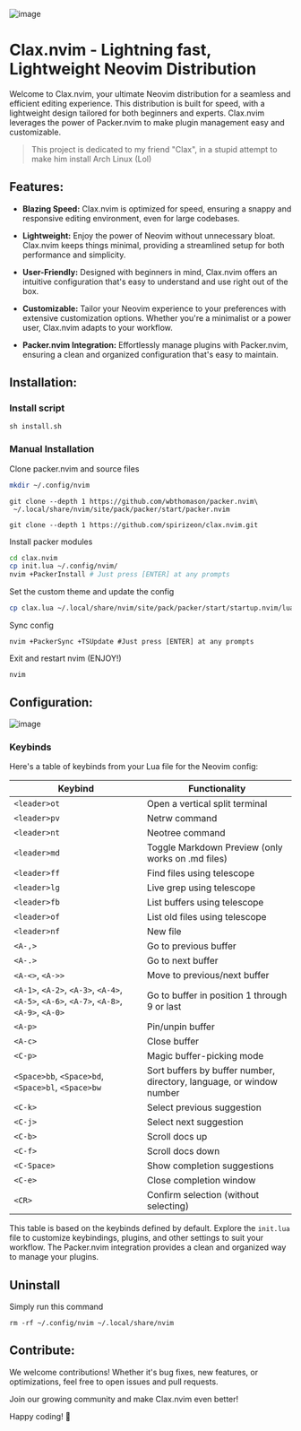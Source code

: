 ![image](https://github.com/Spirizeon/clax.nvim/assets/123345456/ac9a985b-51d1-4590-84df-9df411755acf)


# Clax.nvim - Lightning fast, Lightweight Neovim Distribution

Welcome to Clax.nvim, your ultimate Neovim distribution for a seamless and efficient editing experience. This distribution is built for speed, with a lightweight design tailored for both beginners and experts. Clax.nvim leverages the power of Packer.nvim to make plugin management easy and customizable.

> This project is dedicated to my friend "Clax", in a stupid attempt to make him install Arch Linux (Lol)

## Features:

- **Blazing Speed:** Clax.nvim is optimized for speed, ensuring a snappy and responsive editing environment, even for large codebases.
  
- **Lightweight:** Enjoy the power of Neovim without unnecessary bloat. Clax.nvim keeps things minimal, providing a streamlined setup for both performance and simplicity.

- **User-Friendly:** Designed with beginners in mind, Clax.nvim offers an intuitive configuration that's easy to understand and use right out of the box.

- **Customizable:** Tailor your Neovim experience to your preferences with extensive customization options. Whether you're a minimalist or a power user, Clax.nvim adapts to your workflow.

- **Packer.nvim Integration:** Effortlessly manage plugins with Packer.nvim, ensuring a clean and organized configuration that's easy to maintain.

## Installation:

### Install script

```
sh install.sh
```

### Manual Installation 
Clone packer.nvim and source files
```bash
mkdir ~/.config/nvim
```

```
git clone --depth 1 https://github.com/wbthomason/packer.nvim\
 ~/.local/share/nvim/site/pack/packer/start/packer.nvim
```

```
git clone --depth 1 https://github.com/spirizeon/clax.nvim.git
```
Install packer modules
```bash
cd clax.nvim
cp init.lua ~/.config/nvim/
nvim +PackerInstall # Just press [ENTER] at any prompts
``` 
Set the custom theme and update the config
```bash
cp clax.lua ~/.local/share/nvim/site/pack/packer/start/startup.nvim/lua/startup/themes/
```
Sync config
```
nvim +PackerSync +TSUpdate #Just press [ENTER] at any prompts
```

Exit and restart nvim (ENJOY!)
```
nvim
```
## Configuration:
![image](https://github.com/Spirizeon/clax.nvim/assets/123345456/270963a6-e8bc-45d4-b161-98ad895e5fc9)

### Keybinds
Here's a table of keybinds from your Lua file for the Neovim config:

| Keybind | Functionality |
| --- | --- |
| `<leader>ot` | Open a vertical split terminal |
| `<leader>pv` | Netrw command |
| `<leader>nt` | Neotree command |
| `<leader>md` | Toggle Markdown Preview (only works on .md files) |
| `<leader>ff` | Find files using telescope |
| `<leader>lg` | Live grep using telescope |
| `<leader>fb` | List buffers using telescope |
| `<leader>of` | List old files using telescope |
| `<leader>nf` | New file |
| `<A-,>` | Go to previous buffer |
| `<A-.>` | Go to next buffer |
| `<A-<>`, `<A->>` | Move to previous/next buffer |
| `<A-1>`, `<A-2>`, `<A-3>`, `<A-4>`, `<A-5>`, `<A-6>`, `<A-7>`, `<A-8>`, `<A-9>`, `<A-0>` | Go to buffer in position 1 through 9 or last |
| `<A-p>` | Pin/unpin buffer |
| `<A-c>` | Close buffer |
| `<C-p>` | Magic buffer-picking mode |
| `<Space>bb`, `<Space>bd`, `<Space>bl`, `<Space>bw` | Sort buffers by buffer number, directory, language, or window number |
| `<C-k>` | Select previous suggestion |
| `<C-j>` | Select next suggestion |
| `<C-b>` | Scroll docs up |
| `<C-f>` | Scroll docs down |
| `<C-Space>` | Show completion suggestions |
| `<C-e>` | Close completion window |
| `<CR>` | Confirm selection (without selecting) |

This table is based on the keybinds defined by default.
Explore the `init.lua` file to customize keybindings, plugins, and other settings to suit your workflow. The Packer.nvim integration provides a clean and organized way to manage your plugins.

## Uninstall
Simply run this command
```
rm -rf ~/.config/nvim ~/.local/share/nvim
```
## Contribute:

We welcome contributions! Whether it's bug fixes, new features, or optimizations, feel free to open issues and pull requests.

Join our growing community and make Clax.nvim even better!

Happy coding! 🚀

